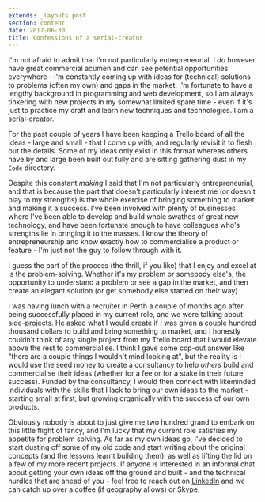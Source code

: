 ```yaml
---
extends: _layouts.post
section: content
date: 2017-06-30
title: Confessions of a serial-creator
---
```


I'm not afraid to admit that I'm not particularly entrepreneurial.  I _do_ however have great commercial acumen and can see potential opportunities everywhere - I'm constantly coming up with ideas for (technical) solutions to problems (often my own) and gaps in the market.  I'm fortunate to have a lengthy background in programming and web development, so I am always tinkering with new projects in my somewhat limited spare time - even if it's just to practice my craft and learn new techniques and technologies.  I am a serial-creator.

For the past couple of years I have been keeping a Trello board of all the ideas - large and small - that I come up with, and regularly revisit it to flesh out the details.  Some of my ideas only exist in this format whereas others have by and large been built out fully and are sitting gathering dust in my `Code` directory.

Despite this constant _making_ I said that I'm not particularly entrepreneurial, and that is because the part that doesn't particularly interest me (or doesn't play to my strengths) is the whole exercise of bringing something to market and making it a success.  I've been involved with plenty of businesses where I've been able to develop and build whole swathes of great new technology, and have been fortunate enough to have colleagues who's strengths lie in bringing it to the masses.  I know the theory of entrepreneurship and know exactly how to commercialise a product or feature - I'm just not the guy to follow through with it.

I guess the part of the process (the thrill, if you like) that I enjoy and excel at is the problem-solving.  Whether it's my problem or somebody else's, the opportunity to understand a problem or see a gap in the market, and then create an elegant solution (or get somebody else started on their way)

I was having lunch with a recruiter in Perth a couple of months ago after being successfully placed in my current role, and we were talking about side-projects.  He asked what I would create if I was given a couple hundred thousand dollars to build and bring something to market, and I honestly couldn't think of any single project from my Trello board that I would elevate above the rest to commercialise.  I think I gave some cop-out answer like "there are a couple things I wouldn't mind looking at", but the reality is I would use the seed money to create a consultancy to help _others_ build and commercialise their ideas (whether for a fee or for a stake in their future success).  Funded by the consultancy, I would then connect with likeminded individuals with the skills that I lack to bring our own ideas to the market - starting small at first, but growing organically with the success of our own products.

Obviously nobody is about to just give me two hundred grand to embark on this little flight of fancy, and I'm lucky that my current role satisfies my appetite for problem solving.  As far as my own ideas go, I've decided to start dusting off some of my old code and start writing about the original concepts (and the lessons learnt building them), as well as lifting the lid on a few of my more recent projects.  If anyone is interested in an informal chat about getting your own ideas off the ground and built - and the technical hurdles that are ahead of you - feel free to reach out on [LinkedIn](https://www.linkedin.com/in/phil-stephens/) and we can catch up over a coffee (if geography allows) or Skype.
